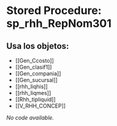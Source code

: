 # Stored Procedure: sp_rhh_RepNom301

## Usa los objetos:
- [[Gen_Ccosto]]
- [[Gen_clasif1]]
- [[Gen_compania]]
- [[Gen_sucursal]]
- [[rhh_liqhis]]
- [[rhh_liqmes]]
- [[Rhh_tipliquid]]
- [[V_RHH_CONCEP]]

*No code available.*
